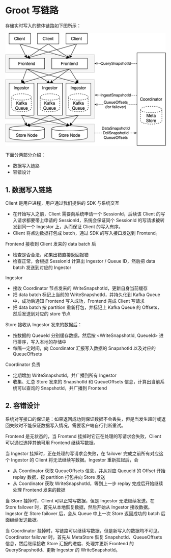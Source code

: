 # Groot 写链路

存储实时写入的整体链路如下图所示：

<img src="../../docs/images/groot.png" width="650" alt="groot">

下面分两部分介绍：
- 数据写入链路
- 容错设计

## 1. 数据写入链路

Client 是用户进程，用户通过我们提供的 SDK 与系统交互
- 在开始写入之前，Client 需要向系统申请一个 SessionId，后续该 Client 的写入请求都要带上申请的 SessionId，系统会保证同个 SessionId 的写请求被转发到同一个 Ingestor 上，从而保证 Client 的写入有序。
- Client 将点边数据打包成 batch，通过 SDK 的写入接口发送到 Frontend。


Frontend 接收到 Client 发来的 data batch 后
- 检查是否合法，如果出错直接返回报错
- 检查正常，会根据 SessionId 计算出 Ingestor / Queue ID，然后把 data batch 发送到对应的 Ingestor


Ingestor
- 接收 Coordinator 节点发来的 WriteSnapshotId，更新自身当前缓存
- 把 data batch 标记上当前的 WriteSnapshotId，并持久化到 Kafka Queue 中，成功后通知 Frontend 写入成功，Frontend 完成 Client 写请求
- 把 data batch 按 partition 重新打包，并标记上 Kafka Queue 的 Offsets，然后发送到对应的 store 节点


Store 接收从 Ingestor 发来的数据后：
- 按数据的 QueueId 分别缓存数据，然后按 <WriteSnapshotId, QueueId> 进行排序，写入本地的存储中
- 每隔一定时间，向 Coordinator 汇报写入数据的 SnapshotId 以及对应的 QueueOffsets


Coordinator 负责
- 定期增加 WriteSnapshotId，并广播到所有 Ingestor
- 收集、汇总 Store 发来的 SnapshotId 和 QueueOffsets 信息，计算出当前系统可以查询的 SnapshotId，并广播到 Frontend


## 2. 容错设计

系统对写接口的保证是：如果返回成功则保证数据不会丢失，但是当发生超时或返回失败时不能保证数据写入情况，需要客户端自行判断重试。


Frontend 是无状态的，当 Frontend 挂掉时它正在处理的写请求会失败，Client 可以通过选择其他可用 Frontend 继续写数据。


当 Ingestor 挂掉时，正在处理的写请求会失败，在 failover 完成之前所有对应这个 Ingestor 的 Client 将无法继续写数据。Ingestor 重新拉起后，会
- 从 Coordinator 获取 QueueOffsets 信息，并从对应 QueueId 的 Offset 开始 replay 数据，按 partition 打包并向 Store 发送
- 从 Coordinator 获取 WriteSnapshotId，等到上一步 replay 完成后开始继续处理 Frontend 发来的数据


当 Store 挂掉时，Client 可以正常写数据，但是 Ingestor 无法继续发送。在 Store failover 时，首先从本地恢复数据，然后开始从 Ingestor 接收数据。Ingestor 在 Store failover 后，会从 Queue 中上一次 Store 返回成功的 batch 后面继续发送数据。


当 Coordinator 挂掉时，写链路可以继续写数据，但是新写入的数据均不可见。Coordinator failover 时，首先从 MetaStore 恢复 SnapshotId、QueueOffsets 信息，然后继续接收 Store 汇报的进度、处理并更新 Frontend 的 QuerySnapshotId、更新 Ingestor 的 WriteSnapshotId。

